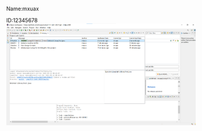 Name:mxuax

ID:12345678
![git-his-1](https://github.com/mxuax/comp3111-lab1-2021f/blob/master/git-his-1.png)